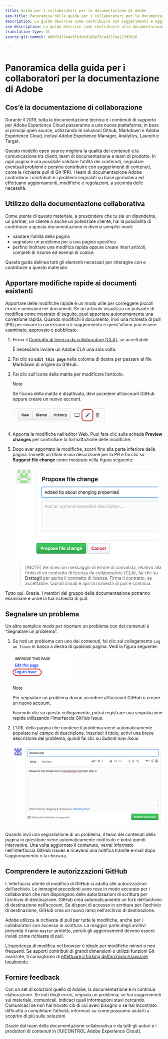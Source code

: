 ```yaml
---
title: Guida per i collaboratori per la documentazione di Adobe
seo-title: Panoramica della guida per i collaboratori per la documentazione tecnica di Adobe Experience Cloud
description: La guida descrive come contribuire con suggerimenti e aggiunte al sito della documentazione di Adobe.
seo-description: La guida descrive come contribuire alla documentazione tecnica [!UICONTROL Adobe Experience Cloud].
translation-type: ht
source-git-commit: 4d8d741544e5fefe6d186e75ce4157ea127d5b16

---
```



# Panoramica della guida per i collaboratori per la documentazione di Adobe

## Cos’è la documentazione di collaborazione

Durante il 2019, tutta la documentazione tecnica e i contenuti di supporto per Adobe Experience Cloud passeranno a una nuova piattaforma, in base ai principi open source, utilizzando le soluzioni Github, Markdown e Adobe Experience Cloud, inclusi Adobe Experience Manager, Analytics, Launch e Target.

Questo modello open source migliora la qualità dei contenuti e la comunicazione tra clienti, team di documentazione e team di prodotto. In ogni pagina è ora possibile valutare l’utilità dei contenuti, segnalare eventuali problemi e persino contribuire con suggerimenti di contenuti, come le richieste pull di Git (PR). I team di documentazione Adobe controllano i contributi e i problemi segnalati su base giornaliera ed effettuano aggiornamenti, modifiche e regolazioni, a seconda delle necessità.

## Utilizzo della documentazione collaborativa

Come utente di questo materiale, a prescindere che tu sia un dipendente, un partner, un cliente o anche un potenziale cliente, hai la possibilità di contribuire a questa documentazione in diversi semplici modi:

* valutare l’utilità della pagina
* segnalare un problema per a una pagina specifica
* perfino inoltrare una modifica rapida oppure creare interi articoli, completi di risorse ed esempi di codice

Questa guida delinea tutti gli elementi necessari per interagire con e contribuire a questo materiale.

<!--
> [!IMPORTANT]
> All repositories that publish to docs.adobe.com have adopted the [Adobe Open Source Code of Conduct](../code-of-conduct.md) or the [.NET Foundation Code of Conduct](https://dotnetfoundation.org/code-of-conduct). For more information, see the [Contributing](../contributing.md) article.
>
> Minor corrections or clarifications to documentation and code examples in public repositories are covered by the [Adobe Documentation Terms of Use](https://www.adobe.com/legal/terms.html). New or significant changes generate a comment in the pull request, asking you to submit an online Contribution License Agreement (CLA) if you are not an employee of Adobe. We need you to complete the online form before we can review or accept your pull request.
--->

## Apportare modifiche rapide ai documenti esistenti

Apportare delle modifiche rapide è un modo utile per correggere piccoli errori e omissioni nei documenti. Se un articolo visualizza un pulsante di modifica come mostrato di seguito, puoi apportare autonomamente una correzione rapida. Quando modifichi il documento, invii una richiesta di pull (PR) per inviare la correzione o il suggerimento e quest’ultimo può essere esaminato, approvato e pubblicato.

1. Firma il [Contratto di licenza da collaboratore (CLA)](http://opensource.adobe.com/cla.html), se accettabile.

   È necessario inviare un Adobe CLA una sola volta.
1. Fai clic su **`Edit this page`** nella colonna di destra per passare al file Markdown di origine su GitHub.
1. Fai clic sull’icona della matita per modificare l’articolo.

   > [!NOTE]
   > Se l’icona della matita è disattivata, devi accedere all’account GitHub oppure creare un nuovo account.

   ![Posizione dell’icona della matita](assets/edit-icon.png)

1. Apporta le modifiche nell’editor Web. Puoi fare clic sulla scheda **Preview changes** per controllare la formattazione delle modifiche.
1. Dopo aver apportato le modifiche, scorri fino alla parte inferiore della pagina. Immetti un titolo e una descrizione per la PR e fai clic su **Suggest file change** come mostrato nella figura seguente:

   ![Proporre le tue modifiche](assets/submit-pull-request.png)

   >[!NOTE] Se ricevi un messaggio di errore di convalida, relativo alla firma di un contratto di licenza da collaboratore (CLA), fai clic su **Dettagli** per aprire il contratto di licenza. Firma il contratto, se accettabile. Quindi chiudi e apri la richiesta di pull e continua.

Tutto qui. Grazie. I membri del gruppo della documentazione potranno esaminare e unire la tua richiesta di pull.

## Segnalare un problema

Un altro semplice modo per riportare un problema con dei contenuti è “Segnalare un problema”.

1. Se noti un problema con uno dei contenuti, fai clic sul collegamento `Log an Issue` in basso a destra di qualsiasi pagina. Vedi la figura seguente:

   ![](assets/git_log_issue.png)

   > [!NOTE]
   > Per segnalare un problema dovrai accedere all’account GitHub o creare un nuovo account.

   Facendo clic su questo collegamento, potrai registrare una segnalazione rapida utilizzando l’interfaccia GitHub Issue.

1. L’URL della pagina che contiene il problema viene automaticamente popolato nel campo di descrizione. Inserisci il titolo, scrivi una breve descrizione del problema, quindi fai clic su *Submit new issue*.

   ![](assets/git_issue_example.png)

Quando invii una segnalazione di un problema, il team dei contenuti della pagina in questione viene automaticamente notificato e potrà quindi intervenire. Una volta aggiornato il contenuto, verrai informato nell’interfaccia GitHub Issues e riceverai una notifica tramite e-mail dopo l’aggiornamento o la chiusura.

## Comprendere le autorizzazioni GitHub

L’interfaccia utente di modifica di GitHub si adatta alle autorizzazioni dell’archivio. Le immagini precedenti sono rese in modo accurato per i collaboratori che non dispongono delle autorizzazioni di scrittura per l’archivio di destinazione. GitHub crea automaticamente un fork dell’archivio di destinazione nell’account. Se disponi di accesso in scrittura per l’archivio di destinazione, GitHub crea un nuovo ramo nell’archivio di destinazione.

Adobe utilizza le richieste di pull per tutte le modifiche, anche per i collaboratori con accesso in scrittura. La maggior parte degli archivi presenta il ramo `master` protetto, perciò gli aggiornamenti devono essere inviati come richieste di pull.

L’esperienza di modifica nel browser è ideale per modifiche minori o non frequenti. Se apporti contributi di grandi dimensioni o utilizzi funzioni Git avanzate, ti consigliamo di [effettuare il forking dell’archivio e lavorare localmente](setup/full-workflow.md).

## Fornire feedback

Con un set di soluzioni quello di Adobe, la documentazione è in continua elaborazione. Se noti degli errori, segnala un problema; se hai suggerimenti sul materiale, comunicali. Indicaci quali informazioni stavi cercando. Comunicaci se non hai trovato ciò di cui avevi bisogno o se hai incontrato difficoltà a completare l’attività; informaci su come possiamo aiutarti a scoprire di più sulle soluzioni.

Grazie dal team della documentazione collaborativa e da tutti gli autori e i produttori di contenuti in [!UICONTROL Adobe Experience Cloud].
